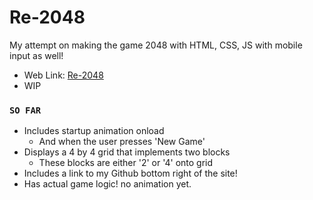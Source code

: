 # Re-2048
My attempt on making the game 2048 with HTML, CSS, JS with mobile input as well!
- Web Link: [Re-2048](https://andrearcaina.github.io/Re-2048/)
- WIP

### ```SO FAR``` ###
- Includes startup animation onload 
  - And when the user presses 'New Game'
- Displays a 4 by 4 grid that implements two blocks
  - These blocks are either '2' or '4' onto grid
- Includes a link to my Github bottom right of the site!
- Has actual game logic! no animation yet. 

